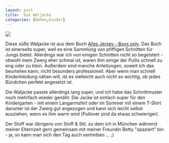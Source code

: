 ```yaml
---
layout: post
title:  Die Waljacke
categories: [Nähen,Kinder]
---
```


![](/images/2021-12-10-waljacke.JPG)

Diese süße Waljacke ist aus dem Buch [Alles Jersey - Boys only](https://www.osiander.de/shop/home/artikeldetails/A1047931387).
Das Buch ist einerseits super, weil es eine Sammlung von pfiffigen Schnitten für Jungs bietet. Allerdings war ich von einigen Schnitten nicht so begeistert - obwohl mein Zwerg eher schmal ist, waren ihm einige der Pullis schnell zu eng oder zu klein. Außerdem sind manche Anleitungen, soweit ich das beurteilen kann, nicht besonders professionell. Aber wenn man schnell Kinderkleidung nähen will, ist es vielleicht auch nicht so wichtig, ob jedes Bündchen perfekt angesetzt ist.

Die Waljacke passte allerdings lang super, und ich habe das Schnittmuster noch mehrfach wieder genäht.
Die Jacke ist einfach super für den Kindergarten - mit einem Langarmshirt oder im Sommer mit einem T-Shirt darunter ist der Zwerg gut angezogen und kann sich leicht selbst ausziehen, wenn es ihm warm wird (Pullover sind da etwas schwieriger).

Der Stoff war übrigens von Stoff & Stil, zu dem ich in München während meiner Elternzeit gern gemeinsam mit meiner Freundin Betty "spaziert" bin - ja, so kann man sich den Tag auch vertreiben ... ;)
